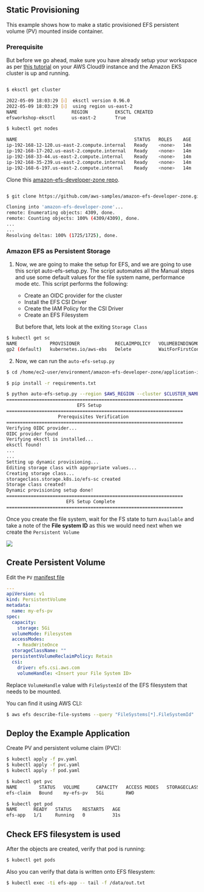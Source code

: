 ## Static Provisioning
This example shows how to make a static provisioned EFS persistent volume (PV) mounted inside container.

### Prerequisite 
But before we go ahead, make sure you have already setup your workspace as per [this tutorial](/application-integration/container/eks/) on your AWS Cloud9 instance and the Amazon EKS cluster is up and running. 

```bash

$ eksctl get cluster

2022-05-09 18:03:29 [ℹ]  eksctl version 0.96.0
2022-05-09 18:03:29 [ℹ]  using region us-east-2
NAME                    REGION          EKSCTL CREATED
efsworkshop-eksctl      us-east-2       True

$ kubectl get nodes

NAME                                           STATUS   ROLES    AGE   VERSION
ip-192-168-12-120.us-east-2.compute.internal   Ready    <none>   14m   v1.21.5-eks-9017834
ip-192-168-17-202.us-east-2.compute.internal   Ready    <none>   14m   v1.21.5-eks-9017834
ip-192-168-33-44.us-east-2.compute.internal    Ready    <none>   14m   v1.21.5-eks-9017834
ip-192-168-35-239.us-east-2.compute.internal   Ready    <none>   14m   v1.21.5-eks-9017834
ip-192-168-6-197.us-east-2.compute.internal    Ready    <none>   14m   v1.21.5-eks-9017834


```

Clone this [amazon-efs-developer-zone repo](https://github.com/aws-samples/amazon-efs-developer-zone.git). 

```bash

$ git clone https://github.com/aws-samples/amazon-efs-developer-zone.git

Cloning into 'amazon-efs-developer-zone'...
remote: Enumerating objects: 4309, done.
remote: Counting objects: 100% (4309/4309), done.
...
...
Resolving deltas: 100% (1725/1725), done.

```


### Amazon EFS as Persistent Storage

1. Now, we are going to make the setup for EFS, and we are going to use this script auto-efs-setup.py. The script automates all the Manual steps and use some default values for the file system name, performance mode etc. This script performs the following:

    * Create an OIDC provider for the cluster
    * Install the EFS CSI Driver
    * Create the IAM Policy for the CSI Driver
    * Create an EFS Filesystem 

   But before that, lets look at the exiting `Storage Class` 

```bash
$ kubectl get sc
NAME            PROVISIONER             RECLAIMPOLICY   VOLUMEBINDINGMODE      ALLOWVOLUMEEXPANSION   AGE
gp2 (default)   kubernetes.io/aws-ebs   Delete          WaitForFirstConsumer   false                  148m
```

2. Now, we can run the `auto-efs-setup.py`

```bash
$ cd /home/ec2-user/environment/amazon-efs-developer-zone/application-integration/container/eks/static_provisioning

$ pip install -r requirements.txt

$ python auto-efs-setup.py --region $AWS_REGION --cluster $CLUSTER_NAME --efs_file_system_name myEFSSP
=================================================================
                          EFS Setup
=================================================================
                   Prerequisites Verification
=================================================================
Verifying OIDC provider...
OIDC provider found
Verifying eksctl is installed...
eksctl found!
...
...
Setting up dynamic provisioning...
Editing storage class with appropriate values...
Creating storage class...
storageclass.storage.k8s.io/efs-sc created
Storage class created!
Dynamic provisioning setup done!
=================================================================
                      EFS Setup Complete
=================================================================
```

Once you create the file system, wait for the FS state to turn `Available` and take a note of the **File system ID** as this we would need next when we create the `Persistent Volume` 

![](/application-integration/container/eks/img/31.png)

## Create Persistent Volume

Edit the `PV` [manifest file](/application-integration/container/eks/static_provisioning/pv.yaml)

```yaml
---
apiVersion: v1
kind: PersistentVolume
metadata:
  name: my-efs-pv
spec:
  capacity:
    storage: 5Gi
  volumeMode: Filesystem
  accessModes:
    - ReadWriteOnce
  storageClassName: ""
  persistentVolumeReclaimPolicy: Retain
  csi:
    driver: efs.csi.aws.com
    volumeHandle: <Insert your File System ID>
```
Replace `VolumeHandle` value with `FileSystemId` of the EFS filesystem that needs to be mounted.

You can find it using AWS CLI:
```bash
$ aws efs describe-file-systems --query "FileSystems[*].FileSystemId"
```

## Deploy the Example Application

Create PV and persistent volume claim (PVC):
```sh
$ kubectl apply -f pv.yaml
$ kubectl apply -f pvc.yaml
$ kubectl apply -f pod.yaml

$ kubectl get pvc
NAME        STATUS   VOLUME      CAPACITY   ACCESS MODES   STORAGECLASS   AGE
efs-claim   Bound    my-efs-pv   5Gi        RWO  

$ kubectl get pod
NAME      READY   STATUS    RESTARTS   AGE
efs-app   1/1     Running   0          31s

```

## Check EFS filesystem is used

After the objects are created, verify that pod is running:

```bash
$ kubectl get pods
```

Also you can verify that data is written onto EFS filesystem:

```bash
$ kubectl exec -ti efs-app -- tail -f /data/out.txt
```

